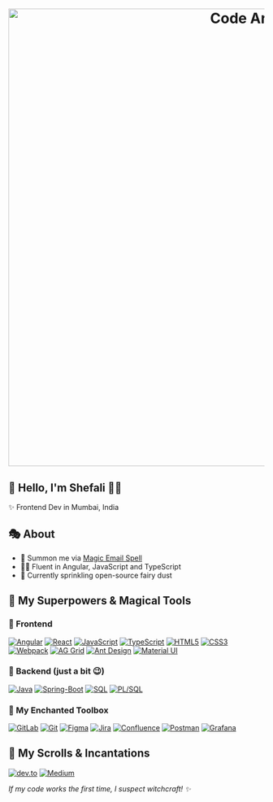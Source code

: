 # <p align="center"> [<img src="https://i.pinimg.com/originals/70/84/c6/7084c682f10716fcaf0469b550a92b6a.gif" alt="Code Art" width="900">](https://i.pinimg.com/originals/70/84/c6/7084c682f10716fcaf0469b550a92b6a.gif) </p>

## 👋 Hello, I'm Shefali 🧑‍💻
✨ Frontend Dev in Mumbai, India 

## 🎭 About
- 📧 Summon me via [Magic Email Spell](mailto:desaishefali507@gmail.com)
- 🧙‍♀️ Fluent in Angular, JavaScript and TypeScript 
- 🌱 Currently sprinkling open-source fairy dust

## 🚀 My Superpowers & Magical Tools

### 🔮 Frontend 
[![Angular](https://img.shields.io/badge/⚔️_angular-%23DD0031.svg?style=for-the-badge&logo=angular&logoColor=white)](https://angular.io/)
[![React](https://img.shields.io/badge/⚛️_react-%2320232a.svg?style=for-the-badge&logo=react&logoColor=%2361DAFB)](https://reactjs.org/)
[![JavaScript](https://img.shields.io/badge/🔥_javascript-%23F7DF1E.svg?style=for-the-badge&logo=javascript&logoColor=black)](https://www.javascript.com/)
[![TypeScript](https://img.shields.io/badge/🛡️_typescript-%23007ACC.svg?style=for-the-badge&logo=typescript&logoColor=white)](https://www.typescriptlang.org/)
[![HTML5](https://img.shields.io/badge/🏗️_html5-%23E34F26.svg?style=for-the-badge&logo=html5&logoColor=white)](https://developer.mozilla.org/en-US/docs/Web/HTML)
[![CSS3](https://img.shields.io/badge/✨_css3-%231572B6.svg?style=for-the-badge&logo=css3&logoColor=white)](https://developer.mozilla.org/en-US/docs/Web/CSS)
[![Webpack](https://img.shields.io/badge/📦_Webpack-8DD6F9?style=for-the-badge&logo=Webpack&logoColor=white)](https://webpack.js.org/)
[![AG Grid](https://img.shields.io/badge/📊_AG_Grid-66B347?style=for-the-badge&logo=data:image/svg+xml;base64,PHN2ZyB4bWxucz0iaHR0cDovL3d3dy53My5vcmcvMjAwMC9zdmciIHZpZXdCb3g9IjAgMCAyNCAyNCI+PHBhdGggZmlsbD0id2hpdGUiIGQ9Ik0xMCw4SDVWNkgxMFY4TTEwLDEwSDVWMTJIMTBWMTBNMTAsMTRINVYxNkgxMFYxNE0xNSwxNEgxNFYxNkgxNVYxNE0xNSwxMEgxNFYxMkgxNVYxME0xNSw2SDE0VjhIMTVWNk0yMiw2VjIwQTIsMiAwIDAsMSAyMCwyMkg0QTIsMiAwIDAsMSAyLDIwVjZBMiwyIDAgMCwxIDQsNEgyMEEyLDIgMCAwLDEgMjIsNk0yMCw2SDE0VjhIMjBWNk0yMCwxMEgxOFYxMkgyMFYxME0yMCwxNEgxOFYxNkgyMFYxNFoiLz48L3N2Zz4=&logoColor=white)](https://www.ag-grid.com/)
[![Ant Design](https://img.shields.io/badge/🐜_Ant_Design-0170FE?style=for-the-badge&logo=ant-design&logoColor=white)](https://ant.design/)
[![Material UI](https://img.shields.io/badge/Material%20UI-007FFF?style=for-the-badge&logo=mui&logoColor=white)](https://mui/)


### 🧪 Backend (just a bit 😉)
[![Java](https://img.shields.io/badge/☕_java-%23ED8B00.svg?style=for-the-badge&logo=java&logoColor=white)](https://www.java.com)
[![Spring-Boot](https://img.shields.io/badge/Spring_Boot-6DB33F?style=for-the-badge&logo=spring-boot&logoColor=white)](https://www.spring-boot.com)
[![SQL](https://img.shields.io/badge/🐬_SQL-%2300758F.svg?style=for-the-badge&logo=postgresql&logoColor=white)](https://www.mysql.com/)
[![PL/SQL](https://img.shields.io/badge/🔍_PL%2FSQL-F80000?style=for-the-badge&logo=oracle&logoColor=white)](https://www.oracle.com/database/technologies/appdev/plsql.html)

### 🧰 My Enchanted Toolbox
[![GitLab](https://img.shields.io/badge/🦊_gitlab-%23181717.svg?style=for-the-badge&logo=gitlab&logoColor=white)](https://about.gitlab.com/)
[![Git](https://img.shields.io/badge/🌳_git-%23F05033.svg?style=for-the-badge&logo=git&logoColor=white)](https://git-scm.com/)
[![Figma](https://img.shields.io/badge/🎨_figma-%23F24E1E.svg?style=for-the-badge&logo=figma&logoColor=white)](https://www.figma.com/)
[![Jira](https://img.shields.io/badge/🐞_jira-%230052CC.svg?style=for-the-badge&logo=jira&logoColor=white)](https://www.atlassian.com/software/jira)
[![Confluence](https://img.shields.io/badge/📝_confluence-%23172B4D.svg?style=for-the-badge&logo=confluence&logoColor=white)](https://www.atlassian.com/software/confluence)
[![Postman](https://img.shields.io/badge/🚀_Postman-FF6C37?style=for-the-badge&logo=postman&logoColor=white)](https://www.postman.com/)
[![Grafana](https://img.shields.io/badge/📈_Grafana-F2F4F9?style=for-the-badge&logo=grafana&logoColor=orange&labelColor=F2F4F9)](https://grafana.com/)

## 📜 My Scrolls & Incantations
[![dev.to](https://img.shields.io/badge/✍️_dev.to-0A0A0A?style=for-the-badge&logo=devdotto&logoColor=white)](https://dev.to/shefalii)
[![Medium](https://img.shields.io/badge/📚_Medium-12100E?style=for-the-badge&logo=medium&logoColor=white)](https://medium.com/@Shefalii)


*If my code works the first time, I suspect witchcraft! ✨*

